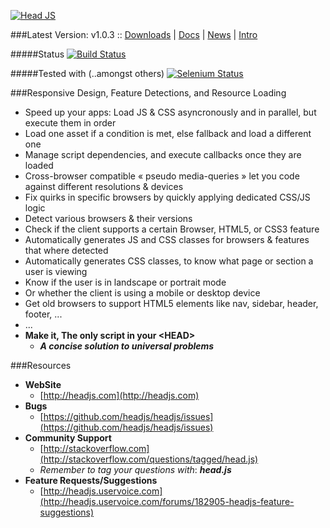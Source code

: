 [![Head JS](http://headjs.com/site/assets/img/logo-big.png)](http://headjs.com)

###Latest Version: v1.0.3 :: [Downloads](http://headjs.com/site/download.html) | [Docs](http://headjs.com/site/api/v1.00.html) | [News](http://headjs.com/site/blog.html) | [Intro](http://headjs.com)

#####Status
[![Build Status](https://travis-ci.org/headjs/headjs.png?branch=master)](https://travis-ci.org/headjs/headjs)


#####Tested with (..amongst others)
[![Selenium Status](https://saucelabs.com/browser-matrix/itechnology.svg)](https://saucelabs.com/u/itechnology)


###Responsive Design, Feature Detections, and Resource Loading
  * Speed up your apps: Load JS & CSS asyncronously and in parallel, but execute them in order
  * Load one asset if a condition is met, else fallback and load a different one
  * Manage script dependencies, and execute callbacks once they are loaded
  * Cross-browser compatible &laquo; pseudo media-queries &raquo; let you code against different resolutions & devices
  * Fix quirks in specific browsers by quickly applying dedicated CSS/JS logic
  * Detect various browsers & their versions
  * Check if the client supports a certain Browser, HTML5, or CSS3 feature
  * Automatically generates JS and CSS classes for browsers & features that where detected
  * Automatically generates CSS classes, to know what page or section a user is viewing
  * Know if the user is in landscape or portrait mode
  * Or whether the client is using a mobile or desktop device
  * Get old browsers to support HTML5 elements like nav, sidebar, header, footer, ...
  * ...
  * __Make it, The only script in your &lt;HEAD&gt;__
    * ___A concise solution to universal problems___


###Resources
- __WebSite__
  - [http://headjs.com](http://headjs.com)
- __Bugs__
  - [https://github.com/headjs/headjs/issues](https://github.com/headjs/headjs/issues)
- __Community Support__
  - [http://stackoverflow.com](http://stackoverflow.com/questions/tagged/head.js)
  - _Remember to tag your questions with_: ___head.js___
- __Feature Requests/Suggestions__
  - [http://headjs.uservoice.com](http://headjs.uservoice.com/forums/182905-headjs-feature-suggestions)
